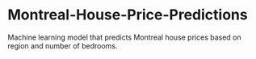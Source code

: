 # Montreal-House-Price-Predictions
Machine learning model that predicts Montreal house prices based on region and number of bedrooms.
